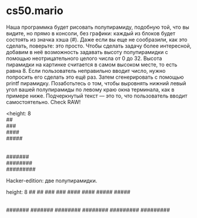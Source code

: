 # cs50.mario

Наша программка будет рисовать полупирамиду, подобную той, что вы видите, но прямо в консоли, без графики: каждый из блоков будет состоять из значка хэша (#). Даже если вы еще не сообразили, как это сделать, поверьте: это просто. Чтобы сделать задачу более интересной, добавим в неё возможность задавать высоту полупирамидки с помощью неотрицательного целого числа от 0 до 32. Высота пирамидки на картинке считается в самом высоком месте, то есть равна 8. Если пользователь неправильно вводит число, нужно попросить его сделать это ещё раз. Затем сгенерировать с помощью printf пирамидку. 
Позаботьтесь о том, чтобы выровнять нижний левый угол вашей полупирамиды по левому краю окна терминала, как в примере ниже. Подчеркнутый текст — это то, что пользователь вводит самостоятельно. 
Check RAW!

<height: 8  
       ##  
      ###  
     ####  
    #####
   ######  
  #######  
 ########  
#########   
>
Hacker-edition: две полупирамидки.

height: 8
       ##  ##
      ###  ###
     ####  ####
    #####  #####
   ######  ######
  #######  #######
 ########  ########
#########  #########
